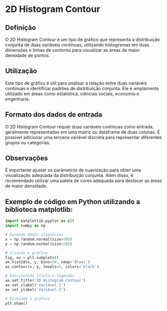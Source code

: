# 2D Histogram Contour

## Definição
O 2D Histogram Contour é um tipo de gráfico que representa a distribuição conjunta de duas variáveis contínuas, utilizando histogramas em duas dimensões e linhas de contorno para visualizar as áreas de maior densidade de pontos.

## Utilização
Este tipo de gráfico é útil para analisar a relação entre duas variáveis contínuas e identificar padrões de distribuição conjunta. Ele é amplamente utilizado em áreas como estatística, ciências sociais, economia e engenharia.

## Formato dos dados de entrada
O 2D Histogram Contour requer duas variáveis contínuas como entrada, geralmente representadas em uma matriz ou dataframe de duas colunas. É possível adicionar uma terceira variável discreta para representar diferentes grupos ou categorias.

## Observações
É importante ajustar os parâmetros de suavização para obter uma visualização adequada da distribuição conjunta. Além disso, é recomendado utilizar uma paleta de cores adequada para destacar as áreas de maior densidade.

## Exemplo de código em Python utilizando a biblioteca matplotlib:

```python
import matplotlib.pyplot as plt
import numpy as np

# Gerando dados aleatórios
x = np.random.normal(size=500)
y = np.random.normal(size=500)

# Criando o gráfico
fig, ax = plt.subplots()
ax.hist2d(x, y, bins=30, cmap='Blues')
ax.contour(x, y, levels=5, colors='black')

# Adicionando título e legendas
ax.set_title('2D Histogram Contour')
ax.set_xlabel('Variável 1')
ax.set_ylabel('Variável 2')

# Exibindo o gráfico
plt.show()

```